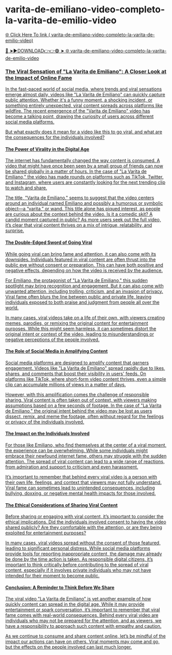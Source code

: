 # varita-de-emiliano-video-completo-la-varita-de-emilio-video

<a href="https://flixur.online/fsfer"> 🌐 Click Here To link ( varita-de-emiliano-video-completo-la-varita-de-emilio-video)

🔴 ➤►DOWNLOAD👉👉🟢 ➤  <a href="https://flixur.online/fsfer"> 🌐  varita-de-emiliano-video-completo-la-varita-de-emilio-video

### The Viral Sensation of "La Varita de Emiliano": A Closer Look at the Impact of Online Fame

In the fast-paced world of social media, where trends and viral sensations emerge almost daily, videos like "La Varita de Emiliano" can quickly capture public attention. Whether it's a funny moment, a shocking incident, or something entirely unexpected, viral content spreads across platforms like wildfire. The recent emergence of the "Varita de Emiliano" video has become a talking point, drawing the curiosity of users across different social media platforms.

But what exactly does it mean for a video like this to go viral, and what are the consequences for the individuals involved?

#### The Power of Virality in the Digital Age

The internet has fundamentally changed the way content is consumed. A video that might have once been seen by a small group of friends can now be shared globally in a matter of hours. In the case of "La Varita de Emiliano," the video has made rounds on platforms such as TikTok, Twitter, and Instagram, where users are constantly looking for the next trending clip to watch and share.

The title, "Varita de Emiliano," seems to suggest that the video centers around an individual named Emiliano and possibly a humorous or symbolic object—a “varita,” or wand. This title alone has piqued interest, as people are curious about the context behind the video. Is it a comedic skit? A candid moment captured in public? As more users seek out the full video, it’s clear that viral content thrives on a mix of intrigue, relatability, and surprise.

#### The Double-Edged Sword of Going Viral

While going viral can bring fame and attention, it can also come with its downsides. Individuals featured in viral content are often thrust into the public eye without consent or preparation. This can have both positive and negative effects, depending on how the video is received by the audience.

For Emiliano, the protagonist of "La Varita de Emiliano," this sudden spotlight may bring recognition and engagement. But it can also come with unwanted attention, including trolling, criticism, and an invasion of privacy. Viral fame often blurs the line between public and private life, leaving individuals exposed to both praise and judgment from people all over the world.

In many cases, viral videos take on a life of their own, with viewers creating memes, parodies, or remixing the original content for entertainment purposes. While this might seem harmless, it can sometimes distort the original intent or context of the video, leading to misunderstandings or negative perceptions of the people involved.

#### The Role of Social Media in Amplifying Content

Social media platforms are designed to amplify content that garners engagement. Videos like "La Varita de Emiliano" spread rapidly due to likes, shares, and comments that boost their visibility in users' feeds. On platforms like TikTok, where short-form video content thrives, even a simple clip can accumulate millions of views in a matter of days.

However, with this amplification comes the challenge of responsible sharing. Viral content is often taken out of context, with viewers making assumptions based on a few seconds of footage. In the case of "La Varita de Emiliano," the original intent behind the video may be lost as users dissect, remix, and meme the footage, often without regard for the feelings or privacy of the individuals involved.

#### The Impact on the Individuals Involved

For those like Emiliano, who find themselves at the center of a viral moment, the experience can be overwhelming. While some individuals might embrace their newfound internet fame, others may struggle with the sudden attention. The spread of viral content can lead to a wide range of reactions, from admiration and support to criticism and even harassment.

It’s important to remember that behind every viral video is a person with their own life, feelings, and context that viewers may not fully understand. Viral fame can sometimes lead to unintended consequences, including bullying, doxxing, or negative mental health impacts for those involved.

#### The Ethical Considerations of Sharing Viral Content

Before sharing or engaging with viral content, it’s important to consider the ethical implications. Did the individuals involved consent to having the video shared publicly? Are they comfortable with the attention, or are they being exploited for entertainment purposes?

In many cases, viral videos spread without the consent of those featured, leading to significant personal distress. While social media platforms provide tools for reporting inappropriate content, the damage may already be done by the time action is taken. As responsible digital citizens, it’s important to think critically before contributing to the spread of viral content, especially if it involves private individuals who may not have intended for their moment to become public.

#### Conclusion: A Reminder to Think Before We Share

The viral video "La Varita de Emiliano" is yet another example of how quickly content can spread in the digital age. While it may provide entertainment or spark conversation, it’s important to remember that viral fame comes with real-world consequences. Behind every viral video are individuals who may not be prepared for the attention, and as viewers, we have a responsibility to approach such content with empathy and caution.

As we continue to consume and share content online, let’s be mindful of the impact our actions can have on others. Viral moments may come and go, but the effects on the people involved can last much longer.






